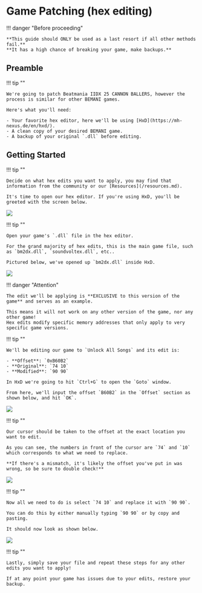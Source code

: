 # Game Patching (hex editing)

!!! danger "Before proceeding"

	**This guide should ONLY be used as a last resort if all other methods fail.**  
	**It has a high chance of breaking your game, make backups.**

## Preamble

!!! tip ""

	We're going to patch Beatmania IIDX 25 CANNON BALLERS, however the process is similar for other BEMANI games.

	Here's what you'll need:

	- Your favorite hex editor, here we'll be using [HxD](https://mh-nexus.de/en/hxd/).
	- A clean copy of your desired BEMANI game.
	- A backup of your original `.dll` before editing.

## Getting Started

!!! tip ""

	Decide on what hex edits you want to apply, you may find that information from the community or our [Resources](/resources.md).
	
	It's time to open our hex editor. If you're using HxD, you'll be greeted with the screen below.

<img src="/img/extras/hexguide/1.png">

!!! tip ""

	Open your game's `.dll` file in the hex editor.
	
	For the grand majority of hex edits, this is the main game file, such as `bm2dx.dll`, `soundvoltex.dll`, etc..
	
	Pictured below, we've opened up `bm2dx.dll` inside HxD.

<img src="/img/extras/hexguide/2.png">

!!! danger "Attention"

	The edit we'll be applying is **EXCLUSIVE to this version of the game** and serves as an example.
	
	This means it will not work on any other version of the game, nor any other game!  
	Hex edits modify specific memory addresses that only apply to very specific game versions.

!!! tip ""

	We'll be editing our game to `Unlock All Songs` and its edit is:
	
	- **Offset**: `0xB60B2`
	- **Original**: `74 10`
	- **Modified**: `90 90`
	
	In HxD we're going to hit `Ctrl+G` to open the `Goto` window. 
	
	From here, we'll input the offset `B60B2` in the `Offset` section as shown below, and hit `OK`.

<img src="/img/extras/hexguide/3.png">

!!! tip ""

	Our cursor should be taken to the offset at the exact location you want to edit.
	
	As you can see, the numbers in front of the cursor are `74` and `10` which corresponds to what we need to replace.
	
	**If there's a mismatch, it's likely the offset you've put in was wrong, so be sure to double check!**

<img src="/img/extras/hexguide/4.png">

!!! tip ""

	Now all we need to do is select `74 10` and replace it with `90 90`.

	You can do this by either manually typing `90 90` or by copy and pasting.
	
	It should now look as shown below.

<img src="/img/extras/hexguide/5.png">

!!! tip ""

	Lastly, simply save your file and repeat these steps for any other edits you want to apply!

	If at any point your game has issues due to your edits, restore your backup.